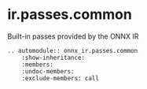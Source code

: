 # ir.passes.common

Built-in passes provided by the ONNX IR

```{eval-rst}
.. automodule:: onnx_ir.passes.common
    :show-inheritance:
    :members:
    :undoc-members:
    :exclude-members: call

```
